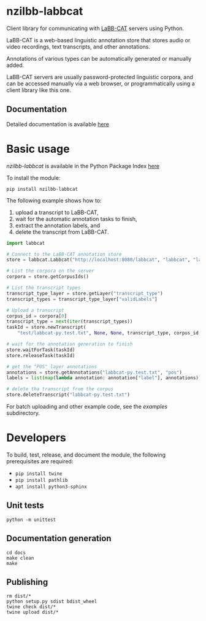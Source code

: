 # nzilbb-labbcat

Client library for communicating with [LaBB-CAT](https://labbcat.canterbury.ac.nz/)
servers using Python.

LaBB-CAT is a web-based linguistic annotation store that stores audio or video
recordings, text transcripts, and other annotations.

Annotations of various types can be automatically generated or manually added.

LaBB-CAT servers are usually password-protected linguistic corpora, and can be
accessed manually via a web browser, or programmatically using a client library like
this one.

## Documentation

Detailed documentation is available [here](https://nzilbb.github.io/labbcat-py/)

# Basic usage

*nzilbb-labbcat* is available in the Python Package Index
[here](https://pypi.org/project/nzilbb-labbcat/)

To install the module:

```
pip install nzilbb-labbcat
```

The following example shows how to:
1. upload a transcript to LaBB-CAT,
2. wait for the automatic annotation tasks to finish,
3. extract the annotation labels, and
4. delete the transcript from LaBB-CAT.

```python
import labbcat

# Connect to the LaBB-CAT annotation store
store = labbcat.Labbcat("http://localhost:8080/labbcat", "labbcat", "labbcat")

# List the corpora on the server
corpora = store.getCorpusIds()

# List the transcript types
transcript_type_layer = store.getLayer("transcript_type")
transcript_types = transcript_type_layer["validLabels"]

# Upload a transcript
corpus_id = corpora[0]
transcript_type = next(iter(transcript_types))
taskId = store.newTranscript(
    "test/labbcat-py.test.txt", None, None, transcript_type, corpus_id, "test")

# wait for the annotation generation to finish
store.waitForTask(taskId)
store.releaseTask(taskId)

# get the "POS" layer annotations
annotations = store.getAnnotations("labbcat-py.test.txt", "pos")
labels = list(map(lambda annotation: annotation["label"], annotations))

# delete tha transcript from the corpus
store.deleteTranscript("labbcat-py.test.txt")
```

For batch uploading and other example code, see the *examples* subdirectory.

# Developers

To build, test, release, and document the module, the following prerequisites are required:
 - `pip install twine`
 - `pip install pathlib`
 - `apt install python3-sphinx`

## Unit tests

```
python -m unittest
```

## Documentation generation

```
cd docs
make clean
make
```

## Publishing

```
rm dist/*
python setup.py sdist bdist_wheel
twine check dist/*
twine upload dist/*
```